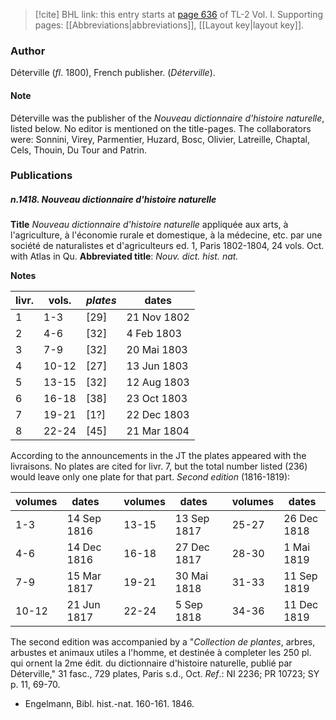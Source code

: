 > [!cite] BHL link: this entry starts at [page 636](https://www.biodiversitylibrary.org/item/103414#page/684/mode/1up) of TL-2 Vol. I.
> Supporting pages: [[Abbreviations|abbreviations]], [[Layout key|layout key]].

### Author

Déterville (*fl*. 1800), French publisher. (*Déterville*).

#### Note

Déterville was the publisher of the *Nouveau dictionnaire d'histoire naturelle*, listed below. No editor is mentioned on the title-pages. The collaborators were: Sonnini, Virey, Parmentier, Huzard, Bosc, Olivier, Latreille, Chaptal, Cels, Thouin, Du Tour and Patrin.

### Publications

##### n.1418. Nouveau dictionnaire d'histoire naturelle

**Title**
*Nouveau dictionnaire d'histoire naturelle* appliquée aux arts, à l'agriculture, à l'économie rurale et domestique, à la médecine, etc. par une société de naturalistes et d'agriculteurs ed. 1, Paris 1802-1804, 24 vols. Oct. with Atlas in Qu.
**Abbreviated title**: *Nouv. dict. hist. nat.*

**Notes**

|livr.	|vols.	|*plates*	|dates	|
|---	|---	|---	|---	|
|1	|1-3	|\[29\]	|21 Nov 1802	|
|2	|4-6	|\[32\]	|4 Feb 1803	|
|3	|7-9	|\[32\]	|20 Mai 1803	|
|4	|10-12	|\[27\]	|13 Jun 1803	|
|5	|13-15	|\[32\]	|12 Aug 1803|
|6	|16-18	|\[38\]	|23 Oct 1803|
|7	|19-21	|\[1?\]	|22 Dec 1803|
|8	|22-24	|\[45\]	|21 Mar 1804|

According to the announcements in the JT the plates appeared with the livraisons. No plates are cited for livr. 7, but the total number listed (236) would leave only one plate for that part.
*Second edition* (1816-1819):

|volumes	|dates	| |volumes	|dates	| |volumes	|dates|
|---	|---	|---|---	|---	|---|---	|---	|
|1-3	|14 Sep 1816	| |13-15	|13 Sep 1817	| |25-27	|26 Dec 1818|
|4-6	|14 Dec 1816	| |16-18	|27 Dec 1817	| |28-30	|1 Mai 1819|
|7-9	|15 Mar 1817	| |19-21	|30 Mai 1818	| |31-33	|11 Sep 1819|
|10-12	|21 Jun 1817	| |22-24	|5 Sep 1818	| |34-36	|11 Dec 1819|

The second edition was accompanied by a "*Collection de plantes*, arbres, arbustes et animaux utiles a l'homme, et destinée à completer les 250 pl. qui ornent la 2me édit. du dictionnaire d'histoire naturelle, publié par Déterville," 31 fasc., 729 plates, Paris s.d., Oct.
*Ref*.: NI 2236; PR 10723; SY p. 11, 69-70.
- Engelmann, Bibl. hist.-nat. 160-161. 1846.

